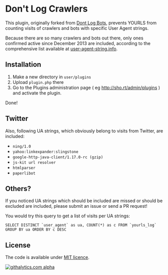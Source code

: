 # Don't Log Crawlers

This plugin, originally forked from [Dont Log Bots](https://github.com/YOURLS/YOURLS/wiki/Plugin-%3D-Dont-Log-Bots), prevents YOURLS from counting visits of crawlers and bots with specific User Agent strings.

Because there are so many crawlers and bots out there, only ones confirmed active since December 2013 are included, according to the comprehensive list available at [user-agent-string.info](http://user-agent-string.info/list-of-ua/bots).

## Installation

1. Make a new directory in ``user/plugins``
2. Upload ``plugin.php`` there
3. Go to the Plugins administration page ( eg http://sho.rt/admin/plugins ) and activate the plugin.

Done!

## Twitter

Also, following UA strings, which obviously belong to visits from Twitter, are included:

* ``ning/1.0``
* ``yahoo:linkexpander:slingstone``
* ``google-http-java-client/1.17.0-rc (gzip)``
* ``js-kit url resolver``
* ``htmlparser``
* ``paperlibot``

## Others?

If you noticed UA strings which should be included are missed or should be excluded are included, please submit an issue or send a PR request!

You would try this query to get a list of visits per UA strings:
````
SELECT DISTINCT `user_agent` as ua, COUNT(*) as c FROM `yourls_log` GROUP BY ua ORDER BY c DESC
````

## License

The code is available under [MIT licence](http://revolunet.mit-license.org/).


[![githalytics.com alpha](https://cruel-carlota.pagodabox.com/70757afe48c17be20fb1ecd375d98897 "githalytics.com")](http://githalytics.com/luixxiul/dont-log-crawlers)
